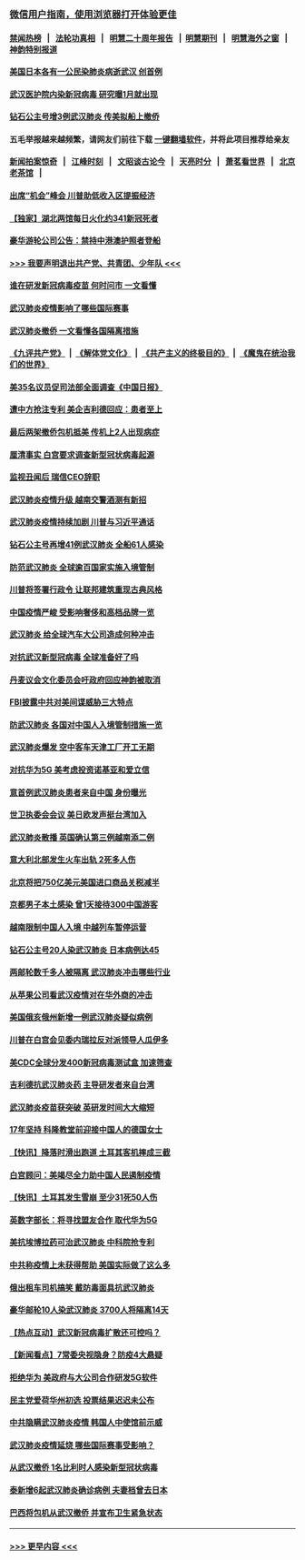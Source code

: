 ### [微信用户指南，使用浏览器打开体验更佳](https://github.com/gfw-breaker/banned-news1/blob/master/indexes/wechat-guide.md?t=0)
#### [禁闻热榜](热点新闻.md?t=0)  &nbsp;&nbsp;|&nbsp;&nbsp; [法轮功真相](https://github.com/gfw-breaker/truth/blob/master/README.md?t=0) &nbsp;&nbsp;|&nbsp;&nbsp; [明慧二十周年报告](https://github.com/gfw-breaker/mh-reports/blob/master/README.md?t=0) &nbsp;&nbsp;|&nbsp;&nbsp;[明慧期刊](https://github.com/gfw-breaker/mh-qikan) &nbsp;&nbsp;|&nbsp;&nbsp; [明慧海外之窗](https://github.com/gfw-breaker/mh-news/blob/master/README.md?t=0) &nbsp;&nbsp;|&nbsp;&nbsp; [神韵特别报道](https://github.com/gfw-breaker/mh-news/blob/master/shenyun.md?t=0)
#### [美国日本各有一公民染肺炎病逝武汉 创首例](../pages/nsc418/n11853509.md?t=02081802) 
#### [武汉医护院内染新冠病毒 研究曝1月就出现](../pages/nsc418/n11852928.md?t=02081802) 
#### [钻石公主号增3例武汉肺炎 传美拟船上撤侨](../pages/nsc418/n11853240.md?t=02081802) 
#### 五毛举报越来越频繁，请网友们前往下载 [一键翻墙软件](https://github.com/gfw-breaker/ssr-accounts)，并将此项目推荐给亲友
#### [新闻拍案惊奇](https://github.com/gfw-breaker/banned-news1/blob/master/pages/link4.md) &nbsp;&nbsp;|&nbsp;&nbsp; [江峰时刻](https://github.com/gfw-breaker/banned-news1/blob/master/pages/link4.md) &nbsp;&nbsp;|&nbsp;&nbsp; [文昭谈古论今](https://github.com/gfw-breaker/banned-news1/blob/master/pages/link4.md) &nbsp;&nbsp;|&nbsp;&nbsp; [天亮时分](https://github.com/gfw-breaker/banned-news1/blob/master/pages/link4.md) &nbsp;&nbsp;|&nbsp;&nbsp; [萧茗看世界](https://github.com/gfw-breaker/banned-news1/blob/master/pages/link4.md) &nbsp;&nbsp;|&nbsp;&nbsp; [北京老茶馆](https://github.com/gfw-breaker/banned-news1/blob/master/pages/link4.md) &nbsp;&nbsp;|&nbsp;&nbsp; 
#### [出席“机会”峰会 川普助低收入区提振经济](../pages/nsc418/n11853232.md?t=02081802) 
#### [【独家】湖北两馆每日火化约341新冠死者](../pages/nsc418/n11845444.md?t=02081802) 
#### [豪华游轮公司公告：禁持中港澳护照者登船](../pages/nsc418/n11852761.md?t=02081802) 
#### [>>> 我要声明退出共产党、共青团、少年队 <<<](https://github.com/begood0513/goodnews/blob/master/quit/letter.md) 
#### [谁在研发新冠病毒疫苗 何时问市 一文看懂](../pages/nsc418/n11852840.md?t=02081802) 
#### [武汉肺炎疫情影响了哪些国际赛事](../pages/nsc418/n11852441.md?t=02081802) 
#### [武汉肺炎撤侨 一文看懂各国隔离措施](../pages/nsc418/n11844216.md?t=02081802) 
#### [《九评共产党》](https://github.com/begood0513/9ping.md/blob/master/README.md) &nbsp;|&nbsp; [《解体党文化》](../../../../jtdwh.md/blob/master/README.md)  &nbsp;|&nbsp; [《共产主义的终极目的》](../../../../gczydzjmd.md/blob/master/README.md) &nbsp;|&nbsp; [《魔鬼在统治我们的世界》](../../../../mgztzwmdsj.md/blob/master/README.md) 
#### [美35名议员促司法部全面调查《中国日报》](../pages/nsc418/n11852435.md?t=02081802) 
#### [遭中方抢注专利 美企吉利德回应：患者至上](../pages/nsc418/n11852037.md?t=02081802) 
#### [最后两架撤侨包机抵美 传机上2人出现病症](../pages/nsc418/n11852173.md?t=02081802) 
#### [厘清事实 白宫要求调查新型冠状病毒起源](../pages/nsc418/n11852106.md?t=02081802) 
#### [监视丑闻后 瑞信CEO辞职](../pages/nsc418/n11852127.md?t=02081802) 
#### [武汉肺炎疫情升级 越南交警酒测有新招](../pages/nsc418/n11851632.md?t=02081802) 
#### [武汉肺炎疫情持续加剧 川普与习近平通话](../pages/nsc418/n11851613.md?t=02081802) 
#### [钻石公主号再增41例武汉肺炎 全船61人感染](../pages/nsc418/n11850401.md?t=02081802) 
#### [防范武汉肺炎 全球逾百国家实施入境管制](../pages/nsc418/n11850557.md?t=02081802) 
#### [川普将签署行政令 让联邦建筑重现古典风格](../pages/nsc418/n11850654.md?t=02081802) 
#### [中国疫情严峻 受影响奢侈和高档品牌一览](../pages/nsc418/n11850319.md?t=02081802) 
#### [武汉肺炎 给全球汽车大公司造成何种冲击](../pages/nsc418/n11850056.md?t=02081802) 
#### [对抗武汉新型冠病毒 全球准备好了吗](../pages/nsc418/n11850142.md?t=02081802) 
#### [丹麦议会文化委员会吁政府回应神韵被取消](../pages/nsc418/n11849312.md?t=02081802) 
#### [FBI披露中共对美间谍威胁三大特点](../pages/nsc418/n11849700.md?t=02081802) 
#### [防武汉肺炎 各国对中国人入境管制措施一览](../pages/nsc418/n11838726.md?t=02081802) 
#### [武汉肺炎爆发 空中客车天津工厂开工无期](../pages/nsc418/n11849634.md?t=02081802) 
#### [对抗华为5G 美考虑投资诺基亚和爱立信](../pages/nsc418/n11849510.md?t=02081802) 
#### [意首例武汉肺炎患者来自中国 身份曝光](../pages/nsc418/n11849454.md?t=02081802) 
#### [世卫执委会会议 美日欧发声挺台湾加入](../pages/nsc418/n11849433.md?t=02081802) 
#### [武汉肺炎散播 英国确认第三例越南添二例](../pages/nsc418/n11849439.md?t=02081802) 
#### [意大利北部发生火车出轨 2死多人伤](../pages/nsc418/n11848999.md?t=02081802) 
#### [北京将把750亿美元美国进口商品关税减半](../pages/nsc418/n11848896.md?t=02081802) 
#### [京都男子本土感染 曾1天接待300中国游客](../pages/nsc418/n11848641.md?t=02081802) 
#### [越南限制中国人入境 中越列车暂停运营](../pages/nsc418/n11847844.md?t=02081802) 
#### [钻石公主号20人染武汉肺炎 日本病例达45](../pages/nsc418/n11847823.md?t=02081802) 
#### [两邮轮数千多人被隔离 武汉肺炎冲击哪些行业](../pages/nsc418/n11847456.md?t=02081802) 
#### [从苹果公司看武汉疫情对在华外商的冲击](../pages/nsc418/n11847586.md?t=02081802) 
#### [美国俄亥俄州新增一例武汉肺炎疑似病例](../pages/nsc418/n11847714.md?t=02081802) 
#### [川普在白宫会见委内瑞拉反对派领导人瓜伊多](../pages/nsc418/n11847391.md?t=02081802) 
#### [美CDC全球分发400新冠病毒测试盒 加速筛查](../pages/nsc418/n11847260.md?t=02081802) 
#### [吉利德抗武汉肺炎药 主导研发者来自台湾](../pages/nsc418/n11847064.md?t=02081802) 
#### [武汉肺炎疫苗获突破 英研发时间大大缩短](../pages/nsc418/n11846915.md?t=02081802) 
#### [17年坚持 科隆教堂前迎接中国人的德国女士](../pages/nsc418/n11846781.md?t=02081802) 
#### [【快讯】降落时滑出跑道 土耳其客机摔成三截](../pages/nsc418/n11847021.md?t=02081802) 
#### [白宫顾问：美竭尽全力助中国人民遏制疫情](../pages/nsc418/n11846756.md?t=02081802) 
#### [【快讯】土耳其发生雪崩 至少31死50人伤](../pages/nsc418/n11846680.md?t=02081802) 
#### [英数字部长：将寻找盟友合作 取代华为5G](../pages/nsc418/n11846485.md?t=02081802) 
#### [美抗埃博拉药可治武汉肺炎 中科院抢专利](../pages/nsc418/n11846409.md?t=02081802) 
#### [中共称疫情上未获得帮助 美国实际做了这么多](../pages/nsc418/n11846008.md?t=02081802) 
#### [俄出租车司机搞笑 戴防毒面具抗武汉肺炎](../pages/nsc418/n11845703.md?t=02081802) 
#### [豪华邮轮10人染武汉肺炎 3700人将隔离14天](../pages/nsc418/n11845543.md?t=02081802) 
#### [【热点互动】武汉新冠病毒扩散还可控吗？](../pages/nsc418/n11844750.md?t=02081802) 
#### [【新闻看点】7常委央视隐身？防疫4大悬疑](../pages/nsc418/n11844611.md?t=02081802) 
#### [拒绝华为 美政府与大公司合作研发5G软件](../pages/nsc418/n11844625.md?t=02081802) 
#### [民主党爱荷华州初选 投票结果迟迟未公布](../pages/nsc418/n11844207.md?t=02081802) 
#### [中共隐瞒武汉肺炎疫情 韩国人中使馆前示威](../pages/nsc418/n11844084.md?t=02081802) 
#### [武汉肺炎疫情延烧 哪些国际赛事受影响？](../pages/nsc418/n11843958.md?t=02081802) 
#### [从武汉撤侨 1名比利时人感染新型冠状病毒](../pages/nsc418/n11843977.md?t=02081802) 
#### [泰新增6起武汉肺炎确诊病例 夫妻档曾去日本](../pages/nsc418/n11843900.md?t=02081802) 
#### [巴西将包机从武汉撤侨 并宣布卫生紧急状态](../pages/nsc418/n11843418.md?t=02081802) 

----
#### [ >>> 更早内容 <<< ](../indexes/nsc418-earlier.md)
